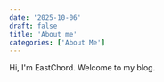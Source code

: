 ```yaml
---
date: '2025-10-06'
draft: false
title: 'About me'
categories: ['About Me']
---
```


Hi, I'm EastChord. Welcome to my blog.